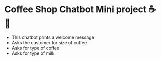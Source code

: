 # Coffee Shop Chatbot Mini project :coffee: 🤖

- This chatbot prints a welcome message
- Asks the customer for size of coffee
- Asks for type of coffee 
- Asks for type of milk
